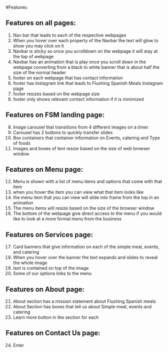 #Features:

## Features on all pages:
1. Nav bar that leads to each of the respective webpages
2. When you hover over each property of the Navbar the text will glow to show you may click on it
3. Navbar is sticky so once you scrolldown on the webpage it will stay at the top of webpage
4. Navbar has an animation that is play once you scroll down in the webpage converting from a black to white banner that is about half the size of the normal header
5. footer on each webpage that has contact information
6. footer has Instagram link that leads to Flushing Spanish Meals Instagram page
7. footer resizes based on the webpage size
8. footer only shows relevant contact information if it is minimized

## Features on FSM landing page:
8.  Image carousel that transitions from 4 different images on a timer
9. Carousel has 2 buttons to quickly transfer slides
10. Box containers that container information on Events, catering and Type of foods
11. Images and boxes of text resize based on the size of web browser window

## Features on Menu page:
12.  Menu is shown with a list of menu items and options that come with that item
13. when you hover the item you can view what that item looks like 
14. the menu item that you can view will slide into frame from the top in an animation
15. The menu items will resize based on the size of the browser window
16. The bottom of the webpage give direct access to the menu if you would like to look at a more formal menu from the business

## Features on Services page:
17. Card banners that give information on each of the simple meal, events, and catering
18. When you hover over the banner the text expands and slides to reveal the whole image
19. text is contained on top of the image
20. Some of our options links to the menu

## Features on About page:
21. About section has a mission statement about Flushing Spanish meals
22. About Section has boxes that tell us about Simple meal, events and catering
23. Learn more button in the section for each

## Features on Contact Us page:
24. Enter
